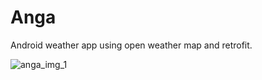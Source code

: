 # Anga
Android weather app using open weather map and retrofit.

![anga_img_1](https://user-images.githubusercontent.com/51449859/83532429-e76fdf00-a4f6-11ea-8f50-43d91f96e854.png)
